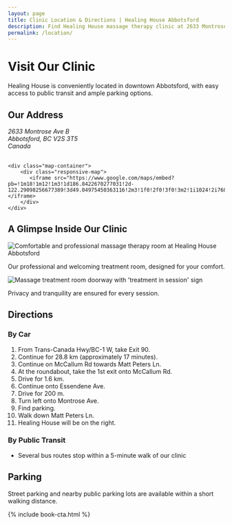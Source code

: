 ```yaml
---
layout: page
title: Clinic Location & Directions | Healing House Abbotsford
description: Find Healing House massage therapy clinic at 2633 Montrose Ave B, Abbotsford, BC. Get directions, parking info, and view our location map.
permalink: /location/
---
```


# Visit Our Clinic

Healing House is conveniently located in downtown Abbotsford, with easy access to public transit and ample parking options.

## Our Address

<div class="location-container">
    <div class="address-container">
        <address>
            2633 Montrose Ave B<br>
            Abbotsford, BC V2S 3T5<br>
            Canada<br><br>
        </address>
    </div>
    
    <div class="map-container">
        <div class="responsive-map">
           <iframe src="https://www.google.com/maps/embed?pb=!1m18!1m12!1m3!1d186.8422670277031!2d-122.29098256677389!3d49.04975450363116!2m3!1f0!2f0!3f0!3m2!1i1024!2i768!4f13.1!3m3!1m2!1s0xae3de8fe0a16b29d%3A0xdc8d4ecb1920e268!2sHealing%20House%20Massage%20and%20Wellness!5e0!3m2!1sen!2sca!4v1746554976887!5m2!1sen!2sca"></iframe>
        </div>
    </div>
</div>

## A Glimpse Inside Our Clinic

<div class="clinic-images-section">
    <div class="clinic-image-item">
        <img src="{{ '/assets/images/professional-RMT.jpeg' | relative_url }}" alt="Comfortable and professional massage therapy room at Healing House Abbotsford">
        <p class="caption">Our professional and welcoming treatment room, designed for your comfort.</p>
    </div>
    <div class="clinic-image-item">
        <img src="{{ '/assets/images/massage-treatment.jpeg' | relative_url }}" alt="Massage treatment room doorway with 'treatment in session' sign">
        <p class="caption">Privacy and tranquility are ensured for every session.</p>
    </div>
</div>

## Directions

### By Car
1. From Trans-Canada Hwy/BC-1 W, take Exit 90.
2. Continue for 28.8 km (approximately 17 minutes).
3. Continue on McCallum Rd towards Matt Peters Ln.
4. At the roundabout, take the 1st exit onto McCallum Rd.
5. Drive for 1.6 km.
6. Continue onto Essendene Ave.
7. Drive for 200 m.
8. Turn left onto Montrose Ave.
9. Find parking.
10. Walk down Matt Peters Ln.
11. Healing House will be on the right.

### By Public Transit
- Several bus routes stop within a 5-minute walk of our clinic

## Parking

Street parking and nearby public parking lots are available within a short walking distance.

{% include book-cta.html %} 